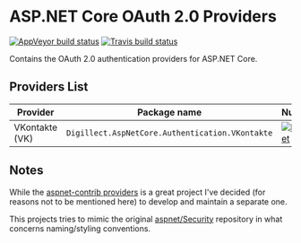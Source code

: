 # ASP.NET Core OAuth 2.0 Providers

[![AppVeyor build status](https://img.shields.io/appveyor/ci/Digillect/AspNetCoreOAuthProviders/dev.svg?label=AppVeyor)](https://ci.appveyor.com/project/Digillect/aspnetcoreoauthproviders) [![Travis build status](https://img.shields.io/travis/Digillect/AspNetCoreOAuthProviders/dev.svg?label=Travis+CI)](https://travis-ci.org/Digillect/AspNetCoreOAuthProviders)

Contains the OAuth 2.0 authentication providers for ASP.NET Core.

## Providers List

Provider       | Package name                                        | NuGet
-------------- |-----------------------------------------------------|-----------------------------
VKontakte (VK) | `Digillect.AspNetCore.Authentication.VKontakte`     | [![NuGet](https://img.shields.io/nuget/v/Digillect.AspNetCore.Authentication.VKontakte.svg)](https://www.nuget.org/packages/Digillect.AspNetCore.Authentication.VKontakte)

## Notes

While the [aspnet-contrib providers](https://github.com/aspnet-contrib/AspNet.Security.OAuth.Providers) is a great project I've decided (for reasons not to be mentioned here) to develop and maintain a separate one.

This projects tries to mimic the original [aspnet/Security](https://github.com/aspnet/Security) repository in what concerns naming/styling conventions.
